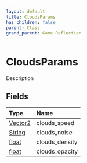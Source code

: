 ```yaml
---
layout: default
title: CloudsParams
has_children: false
parent: Class
grand_parent: Game Reflection
---
```

# CloudsParams
Description 

## Fields
| Type | Name |
|:-------------|:--------------|
| [Vector2](/game-reflection/classes/vector2.md) | clouds_speed |
| [String](/game-reflection/components/string.md) | clouds_noise |
| [float](/game-reflection/components/float.md) | clouds_density |
| [float](/game-reflection/components/float.md) | clouds_opacity |
